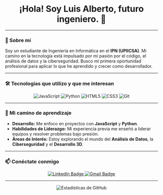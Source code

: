 <div align="center">

  <h1>¡Hola! Soy Luis Alberto, futuro ingeniero. 👋</h1>
</div>

---

### 🚀 Sobre mí

Soy un estudiante de Ingeniería en Informática en el **IPN (UPIICSA)**. Mi camino en la tecnología está impulsado por mi pasión por el código, el análisis de datos y la ciberseguridad. Busco mi primera oportunidad profesional para aplicar lo que he aprendido y crecer como desarrollador.

---

### 🛠️ Tecnologías que utilizo y que me interesan

<div align="center">
  <img src="https://img.shields.io/badge/JavaScript-F7DF1E?style=for-the-badge&logo=javascript&logoColor=black" alt="JavaScript"/>
  <img src="https://img.shields.io/badge/Python-3776AB?style=for-the-badge&logo=python&logoColor=white" alt="Python"/>
  <img src="https://img.shields.io/badge/HTML5-E34F26?style=for-the-badge&logo=html5&logoColor=white" alt="HTML5"/>
  <img src="https://img.shields.io/badge/CSS3-1572B6?style=for-the-badge&logo=css3&logoColor=white" alt="CSS3"/>
  <img src="https://img.shields.io/badge/Git-F05032?style=for-the-badge&logo=git&logoColor=white" alt="Git"/>
</div>

---

### 🌱 Mi camino de aprendizaje

- **Desarrollo:** Me enfoco en proyectos con **JavaScript** y **Python**.
- **Habilidades de Liderazgo:** Mi experiencia previa me enseñó a liderar equipos y resolver problemas bajo presión.
- **Áreas de Interés:** Estoy explorando el mundo del **Análisis de Datos**, la **Ciberseguridad** y el **Desarrollo 3D**.

---

### 📫 Conéctate conmigo

<p align="center">
  <a href="https://www.linkedin.com/in/luis-alberto-sandoval-5b2319191/">
    <img src="https://img.shields.io/badge/LinkedIn-0077B5?style=for-the-badge&logo=linkedin&logoColor=white" alt="LinkedIn Badge"/>
  </a>
  <a href="mailto:sandoval.ramos.ll.a@gmail.com">
    <img src="https://img.shields.io/badge/Gmail-D14836?style=for-the-badge&logo=gmail&logoColor=white" alt="Gmail Badge"/>
  </a>
</p>

---

<p align="center">
  <img src="https://github-readme-stats.vercel.app/api?username=**Tu_Usuario_de_GitHub**&show_icons=true&theme=dark&hide_border=true&title_color=white&icon_color=white&text_color=white&bg_color=0D1117" alt="Estadísticas de GitHub"/>
</p>
